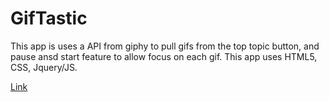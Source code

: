 # GifTastic

This app is uses a API from giphy to pull gifs from the top topic button, and pause ansd start feature to allow focus on each gif. This app uses HTML5, CSS, Jquery/JS.

[Link](https://janthonybright.github.io/GifTastic/)
